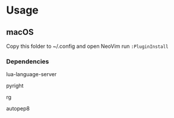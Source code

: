 # Usage
## macOS
Copy this folder to ~/.config and open NeoVim run `:PluginInstall`
### Dependencies
lua-language-server

pyright

rg

autopep8
